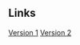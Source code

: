 ## Links

[Version 1](https://aduggin.github.io/accessibility/01.html)
[Version 2](https://aduggin.github.io/accessibility/02.html)
